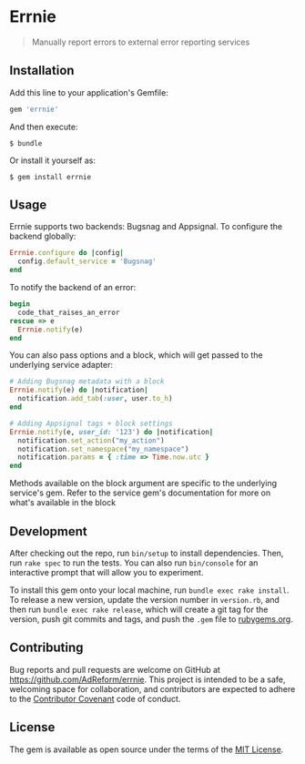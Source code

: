 # Errnie

> Manually report errors to external error reporting services


## Installation

Add this line to your application's Gemfile:

```ruby
gem 'errnie'
```

And then execute:

    $ bundle

Or install it yourself as:

    $ gem install errnie

## Usage

Errnie supports two backends: Bugsnag and Appsignal. To configure the backend globally:

```ruby
Errnie.configure do |config|
  config.default_service = 'Bugsnag'
end
```

To notify the backend of an error:

```ruby
begin
  code_that_raises_an_error
rescue => e
  Errnie.notify(e)
end
```

You can also pass options and a block, which will get passed to the underlying service adapter:

```ruby
# Adding Bugsnag metadata with a block
Errnie.notify(e) do |notification|
  notification.add_tab(:user, user.to_h)
end

# Adding Appsignal tags + block settings
Errnie.notify(e, user_id: '123') do |notification|
  notification.set_action("my_action")
  notification.set_namespace("my_namespace")
  notification.params = { :time => Time.now.utc }
end
```

Methods available on the block argument are specific to the underlying service's gem. Refer to the service gem's documentation for more on what's available in the block

## Development

After checking out the repo, run `bin/setup` to install dependencies. Then, run `rake spec` to run the tests. You can also run `bin/console` for an interactive prompt that will allow you to experiment.

To install this gem onto your local machine, run `bundle exec rake install`. To release a new version, update the version number in `version.rb`, and then run `bundle exec rake release`, which will create a git tag for the version, push git commits and tags, and push the `.gem` file to [rubygems.org](https://rubygems.org).

## Contributing

Bug reports and pull requests are welcome on GitHub at https://github.com/AdReform/errnie. This project is intended to be a safe, welcoming space for collaboration, and contributors are expected to adhere to the [Contributor Covenant](http://contributor-covenant.org) code of conduct.

## License

The gem is available as open source under the terms of the [MIT License](https://opensource.org/licenses/MIT).
